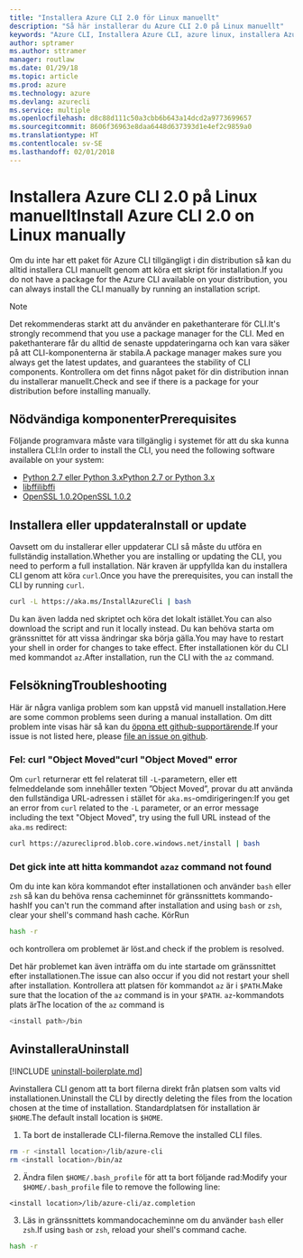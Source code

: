 ```yaml
---
title: "Installera Azure CLI 2.0 för Linux manuellt"
description: "Så här installerar du Azure CLI 2.0 på Linux manuellt"
keywords: "Azure CLI, Installera Azure CLI, azure linux, installera Azure för linux"
author: sptramer
ms.author: sttramer
manager: routlaw
ms.date: 01/29/18
ms.topic: article
ms.prod: azure
ms.technology: azure
ms.devlang: azurecli
ms.service: multiple
ms.openlocfilehash: d8c88d111c50a3cbb6b643a14dcd2a9773699657
ms.sourcegitcommit: 8606f36963e8daa6448d637393d1e4ef2c9859a0
ms.translationtype: HT
ms.contentlocale: sv-SE
ms.lasthandoff: 02/01/2018
---
```

# <a name="install-azure-cli-20-on-linux-manually"></a><span data-ttu-id="736e0-104">Installera Azure CLI 2.0 på Linux manuellt</span><span class="sxs-lookup"><span data-stu-id="736e0-104">Install Azure CLI 2.0 on Linux manually</span></span>

<span data-ttu-id="736e0-105">Om du inte har ett paket för Azure CLI tillgängligt i din distribution så kan du alltid installera CLI manuellt genom att köra ett skript för installation.</span><span class="sxs-lookup"><span data-stu-id="736e0-105">If you do not have a package for the Azure CLI available on your distribution, you can always install the CLI manually by running an installation script.</span></span>

> [!NOTE]
> <span data-ttu-id="736e0-106">Det rekommenderas starkt att du använder en pakethanterare för CLI.</span><span class="sxs-lookup"><span data-stu-id="736e0-106">It's strongly recommend that you use a package manager for the CLI.</span></span> <span data-ttu-id="736e0-107">Med en pakethanterare får du alltid de senaste uppdateringarna och kan vara säker på att CLI-komponenterna är stabila.</span><span class="sxs-lookup"><span data-stu-id="736e0-107">A package manager makes sure you always get the latest updates, and guarantees the stability of CLI components.</span></span> <span data-ttu-id="736e0-108">Kontrollera om det finns något paket för din distribution innan du installerar manuellt.</span><span class="sxs-lookup"><span data-stu-id="736e0-108">Check and see if there is a package for your distribution before installing manually.</span></span>

## <a name="prerequisites"></a><span data-ttu-id="736e0-109">Nödvändiga komponenter</span><span class="sxs-lookup"><span data-stu-id="736e0-109">Prerequisites</span></span>

<span data-ttu-id="736e0-110">Följande programvara måste vara tillgänglig i systemet för att du ska kunna installera CLI:</span><span class="sxs-lookup"><span data-stu-id="736e0-110">In order to install the CLI, you need the following software available on your system:</span></span>

* [<span data-ttu-id="736e0-111">Python 2.7 eller Python 3.x</span><span class="sxs-lookup"><span data-stu-id="736e0-111">Python 2.7 or Python 3.x</span></span>](https://www.python.org/downloads/)
* [<span data-ttu-id="736e0-112">libffi</span><span class="sxs-lookup"><span data-stu-id="736e0-112">libffi</span></span>](https://sourceware.org/libffi/)
* [<span data-ttu-id="736e0-113">OpenSSL 1.0.2</span><span class="sxs-lookup"><span data-stu-id="736e0-113">OpenSSL 1.0.2</span></span>](https://www.openssl.org/source/)

## <a name="install-or-update"></a><span data-ttu-id="736e0-114">Installera eller uppdatera</span><span class="sxs-lookup"><span data-stu-id="736e0-114">Install or update</span></span> 

<span data-ttu-id="736e0-115">Oavsett om du installerar eller uppdaterar CLI så måste du utföra en fullständig installation.</span><span class="sxs-lookup"><span data-stu-id="736e0-115">Whether you are installing or updating the CLI, you need to perform a full installation.</span></span> <span data-ttu-id="736e0-116">När kraven är uppfyllda kan du installera CLI genom att köra `curl`.</span><span class="sxs-lookup"><span data-stu-id="736e0-116">Once you have the prerequisites, you can install the CLI by running `curl`.</span></span>

```bash
curl -L https://aka.ms/InstallAzureCli | bash
```

<span data-ttu-id="736e0-117">Du kan även ladda ned skriptet och köra det lokalt istället.</span><span class="sxs-lookup"><span data-stu-id="736e0-117">You can also download the script and run it locally instead.</span></span> <span data-ttu-id="736e0-118">Du kan behöva starta om gränssnittet för att vissa ändringar ska börja gälla.</span><span class="sxs-lookup"><span data-stu-id="736e0-118">You may have to restart your shell in order for changes to take effect.</span></span> <span data-ttu-id="736e0-119">Efter installationen kör du CLI med kommandot `az`.</span><span class="sxs-lookup"><span data-stu-id="736e0-119">After installation, run the CLI with the `az` command.</span></span>

## <a name="troubleshooting"></a><span data-ttu-id="736e0-120">Felsökning</span><span class="sxs-lookup"><span data-stu-id="736e0-120">Troubleshooting</span></span>

<span data-ttu-id="736e0-121">Här är några vanliga problem som kan uppstå vid manuell installation.</span><span class="sxs-lookup"><span data-stu-id="736e0-121">Here are some common problems seen during a manual installation.</span></span> <span data-ttu-id="736e0-122">Om ditt problem inte visas här så kan du [öppna ett github-supportärende](https://github.com/Azure/azure-cli/issues).</span><span class="sxs-lookup"><span data-stu-id="736e0-122">If your issue is not listed here, please [file an issue on github](https://github.com/Azure/azure-cli/issues).</span></span>
### <a name="curl-object-moved-error"></a><span data-ttu-id="736e0-123">Fel: curl "Object Moved"</span><span class="sxs-lookup"><span data-stu-id="736e0-123">curl "Object Moved" error</span></span>

<span data-ttu-id="736e0-124">Om `curl` returnerar ett fel relaterat till `-L`-parametern, eller ett felmeddelande som innehåller texten ”Object Moved”, provar du att använda den fullständiga URL-adressen i stället för `aka.ms`-omdirigeringen:</span><span class="sxs-lookup"><span data-stu-id="736e0-124">If you get an error from `curl` related to the `-L` parameter, or an error message including the text "Object Moved", try using the full URL instead of the `aka.ms` redirect:</span></span>

```bash
curl https://azurecliprod.blob.core.windows.net/install | bash
```

### <a name="az-command-not-found"></a><span data-ttu-id="736e0-125">Det gick inte att hitta kommandot `az`</span><span class="sxs-lookup"><span data-stu-id="736e0-125">`az` command not found</span></span>

<span data-ttu-id="736e0-126">Om du inte kan köra kommandot efter installationen och använder `bash` eller `zsh` så kan du behöva rensa cacheminnet för gränssnittets kommando-hash</span><span class="sxs-lookup"><span data-stu-id="736e0-126">If you can't run the command after installation and using `bash` or `zsh`, clear your shell's command hash cache.</span></span> <span data-ttu-id="736e0-127">Kör</span><span class="sxs-lookup"><span data-stu-id="736e0-127">Run</span></span>

```bash
hash -r
```

<span data-ttu-id="736e0-128">och kontrollera om problemet är löst.</span><span class="sxs-lookup"><span data-stu-id="736e0-128">and check if the problem is resolved.</span></span>

<span data-ttu-id="736e0-129">Det här problemet kan även inträffa om du inte startade om gränssnittet efter installationen.</span><span class="sxs-lookup"><span data-stu-id="736e0-129">The issue can also occur if you did not restart your shell after installation.</span></span> <span data-ttu-id="736e0-130">Kontrollera att platsen för kommandot `az` är i `$PATH`.</span><span class="sxs-lookup"><span data-stu-id="736e0-130">Make sure that the location of the `az` command is in your `$PATH`.</span></span> <span data-ttu-id="736e0-131">`az`-kommandots plats är</span><span class="sxs-lookup"><span data-stu-id="736e0-131">The location of the `az` command is</span></span>

```bash
<install path>/bin
```

## <a name="uninstall"></a><span data-ttu-id="736e0-132">Avinstallera</span><span class="sxs-lookup"><span data-stu-id="736e0-132">Uninstall</span></span>

[!INCLUDE [uninstall-boilerplate.md](includes/uninstall-boilerplate.md)]

<span data-ttu-id="736e0-133">Avinstallera CLI genom att ta bort filerna direkt från platsen som valts vid installationen.</span><span class="sxs-lookup"><span data-stu-id="736e0-133">Uninstall the CLI by directly deleting the files from the location chosen at the time of installation.</span></span> <span data-ttu-id="736e0-134">Standardplatsen för installation är `$HOME`.</span><span class="sxs-lookup"><span data-stu-id="736e0-134">The default install location is `$HOME`.</span></span>

1. <span data-ttu-id="736e0-135">Ta bort de installerade CLI-filerna.</span><span class="sxs-lookup"><span data-stu-id="736e0-135">Remove the installed CLI files.</span></span>
  
  ```bash
  rm -r <install location>/lib/azure-cli
  rm <install location>/bin/az
  ```
2. <span data-ttu-id="736e0-136">Ändra filen `$HOME/.bash_profile` för att ta bort följande rad:</span><span class="sxs-lookup"><span data-stu-id="736e0-136">Modify your `$HOME/.bash_profile` file to remove the following line:</span></span>
  
  ```
  <install location>/lib/azure-cli/az.completion
  ```

3. <span data-ttu-id="736e0-137">Läs in gränssnittets kommandocacheminne om du använder `bash` eller `zsh`.</span><span class="sxs-lookup"><span data-stu-id="736e0-137">If using `bash` or `zsh`, reload your shell's command cache.</span></span>
  
  ```bash
  hash -r
  ```

